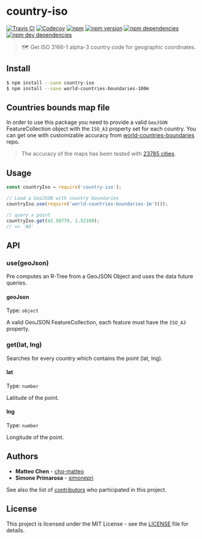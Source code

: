 # country-iso
[![Travis CI](https://travis-ci.org/busrapidohq/country-iso.svg?branch=master)](https://travis-ci.org/busrapidohq/country-iso) [![Codecov](https://img.shields.io/codecov/c/github/busrapidohq/country-iso/master.svg)](https://codecov.io/gh/busrapidohq/country-iso) [![npm](https://img.shields.io/npm/dm/country-iso.svg)](https://www.npmjs.com/package/country-iso) [![npm version](https://img.shields.io/npm/v/country-iso.svg)](https://www.npmjs.com/package/country-iso) [![npm dependencies](https://david-dm.org/busrapidohq/country-iso.svg)](https://david-dm.org/busrapidohq/country-iso) [![npm dev dependencies](https://david-dm.org/busrapidohq/country-iso/dev-status.svg)](https://david-dm.org/busrapidohq/country-iso#info=devDependencies)
> 🗺 Get ISO 3166-1 alpha-3 country code for geographic coordinates.

## Install

```bash
$ npm install --save country-iso
$ npm install --save world-countries-boundaries-100m
```

## Countries bounds map file
In order to use this package you need to provide a valid `GeoJSON` FeatureCollection object with the `ISO_A3` property set for each country.
You can get one with customizable accuracy from [world-countries-boundaries](https://github.com/busrapidohq/world-countries-boundaries) repo.
> The accuracy of the maps has been tested with [23785 cities](test/fixtures/cities.geo.json).
## Usage

```javascript
const countryIso = require('country-iso');

// Load a GeoJSON with country boundaries
countryIso.use(require('world-countries-boundaries-1m')());

// query a point
countryIso.get(42.50779, 1.52109);
// => 'AD'
```

## API
### use(geoJson)

Pre computes an R-Tree from a GeoJSON Object and uses the data future queries.

#### geoJson

Type: `object`

A valid GeoJSON FeatureCollection, each feature must have the `ISO_A3` property.
### get(lat, lng)

Searches for every country which contains the point (lat, lng).

#### lat

Type: `number`

Latitude of the point.

#### lng

Type: `number`

Longitude of the point.

## Authors
* **Matteo Chen** - [chq-matteo](https://github.com/chq-matteo)
* **Simone Primarosa** - [simonepri](https://github.com/simonepri)

See also the list of [contributors](https://github.com/busrapidohq/world-country/contributors) who participated in this project.

## License
This project is licensed under the MIT License - see the [LICENSE](LICENSE) file for details.
